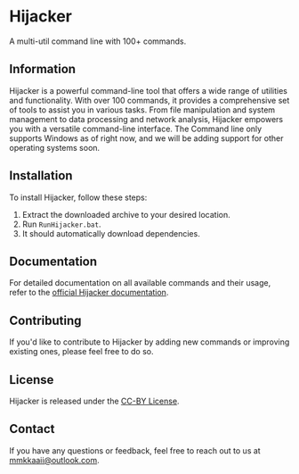 # Hijacker
A multi-util command line with 100+ commands.

## Information
Hijacker is a powerful command-line tool that offers a wide range of utilities and functionality. With over 100 commands, it provides a comprehensive set of tools to assist you in various tasks. From file manipulation and system management to data processing and network analysis, Hijacker empowers you with a versatile command-line interface. The Command line only supports Windows as of right now, and we will be adding support for other operating systems soon.

## Installation
To install Hijacker, follow these steps:

1. Extract the downloaded archive to your desired location.
2. Run `RunHijacker.bat`.
3. It should automatically download dependencies.

## Documentation
For detailed documentation on all available commands and their usage, refer to the [official Hijacker documentation](https://superfastisfast.github.io/hijacker/docs).

## Contributing
If you'd like to contribute to Hijacker by adding new commands or improving existing ones, please feel free to do so.

## License
Hijacker is released under the [CC-BY License](https://github.com/superfastisfast/hijacker/blob/main/LICENSE).

## Contact
If you have any questions or feedback, feel free to reach out to us at mmkkaaii@outlook.com.
